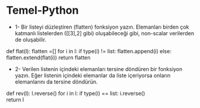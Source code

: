 # Temel-Python

* 1- Bir listeyi düzleştiren (flatten) fonksiyon yazın. Elemanları birden çok katmanlı listelerden ([[3],2] gibi) oluşabileceği gibi, non-scalar verilerden de oluşabilir.

def flat(l):
    flatten =[]
    for i in l:
        if type(i) != list:
            flatten.append(i)
        else:
            flatten.extend(flat(i))
    return flatten

* 2- Verilen listenin içindeki elemanları tersine döndüren bir fonksiyon yazın. Eğer listenin içindeki elemanlar da liste içeriyorsa onların elemanlarını da tersine döndürün.

def rev(l):
    l.reverse()
    for i in l:
        if type(i) == list:
            i.reverse()    
    return l
